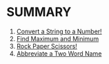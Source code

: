 # SUMMARY

01. [Convert a String to a Number!](https://github.com/evilpotato04/codewars_practice/blob/main/Katas%2FPython%2F2024_04%2Fkata_20240414_01.py)
02. [Find Maximum and Minimum](https://github.com/evilpotato04/codewars_practice/blob/main/Katas%2FPython%2F2024_04%2Fkata_20240414_02.py)
03. [Rock Paper Scissors!](https://github.com/evilpotato04/codewars_practice/blob/main/Katas%2FPython%2F2024_04%2Fkata_20240414_03.py)
04. [Abbreviate a Two Word Name](https://github.com/evilpotato04/codewars_practice/blob/main/Katas%2FPython%2F2024_04%2Fkata_20240415_01.py)